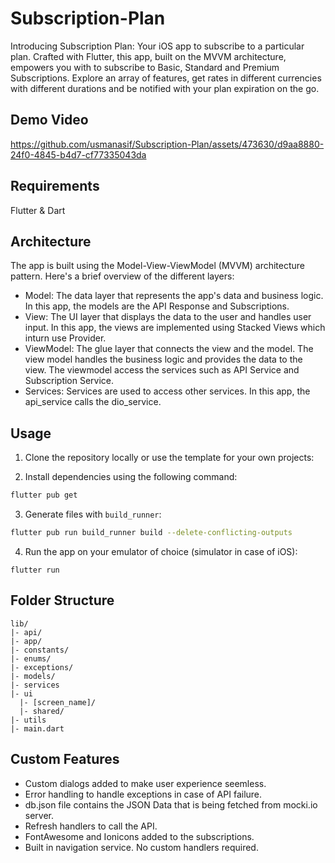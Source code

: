 # Subscription-Plan

Introducing Subscription Plan: Your iOS app to subscribe to a particular plan. Crafted with Flutter, this app, built on the MVVM architecture, empowers you with to subscribe to Basic, Standard and Premium Subscriptions. Explore an array of features, get rates in different currencies with different durations and be notified with your plan expiration on the go.

## Demo Video
https://github.com/usmanasif/Subscription-Plan/assets/473630/d9aa8880-24f0-4845-b4d7-cf77335043da

## Requirements
Flutter & Dart

## Architecture

The app is built using the Model-View-ViewModel (MVVM) architecture pattern. Here's a brief overview of the different layers:

- Model: The data layer that represents the app's data and business logic. In this app, the models are the API Response and Subscriptions.
- View: The UI layer that displays the data to the user and handles user input. In this app, the views are implemented using Stacked Views which inturn use Provider.
- ViewModel: The glue layer that connects the view and the model. The view model handles the business logic and provides the data to the view. The viewmodel access the services such as API Service and Subscription Service.
- Services: Services are used to access other services. In this app, the api_service calls the dio_service.


## Usage

1. Clone the repository locally or use the template for your own projects:

2. Install dependencies using the following command:

```bash
flutter pub get
```

3. Generate files with `build_runner`:

```bash
flutter pub run build_runner build --delete-conflicting-outputs
```

4. Run the app on your emulator of choice (simulator in case of iOS):

```
flutter run
```

## Folder Structure

```
lib/
|- api/
|- app/
|- constants/
|- enums/
|- exceptions/
|- models/
|- services
|- ui
  |- [screen_name]/
  |- shared/
|- utils
|- main.dart
```


## Custom Features
- Custom dialogs added to make user experience seemless.
- Error handling to handle exceptions in case of API failure.
- db.json file contains the JSON Data that is being fetched from mocki.io server.
- Refresh handlers to call the API.
- FontAwesome and Ionicons added to the subscriptions.
- Built in navigation service. No custom handlers required.



